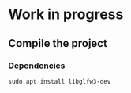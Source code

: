 # Work in progress

## Compile the project 

### Dependencies

```
sudo apt install libglfw3-dev
```
